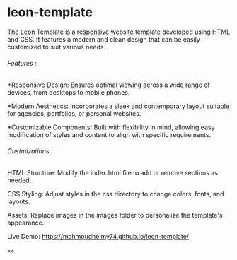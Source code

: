 # leon-template

The Leon Template is a responsive website template developed using HTML and CSS. It features a modern and clean design that can be easily customized to suit various needs.

<h6>Features :</h6>
<p>*Responsive Design: Ensures optimal viewing across a wide range of devices, from desktops to mobile phones.</p>
<p>*Modern Aesthetics: Incorporates a sleek and contemporary layout suitable for agencies, portfolios, or personal websites.</p>
<p>*Customizable Components: Built with flexibility in mind, allowing easy modification of styles and content to align with specific requirements.</p>

<h6>Custmizations :</h6>
<p>HTML Structure: Modify the index.html file to add or remove sections as needed.</p>
<p>CSS Styling: Adjust styles in the css directory to change colors, fonts, and layouts.</p>
<p>Assets: Replace images in the images folder to personalize the template's appearance.</p>

Live Demo:
https://mahmoudhelmy74.github.io/leon-template/


مه
